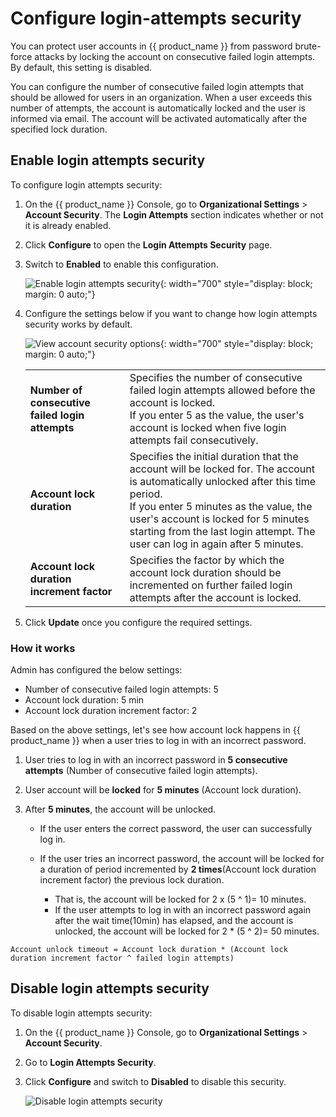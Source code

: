 # Configure login-attempts security

You can protect user accounts in {{ product_name }} from password brute-force attacks by locking the account on consecutive failed login attempts. By default, this setting is disabled.

You can configure the number of consecutive failed login attempts that should be allowed for users in an organization. When a user exceeds this number of attempts, the account is automatically locked and the user is informed via email. The account will be activated automatically after the specified lock duration.

## Enable login attempts security

To configure login attempts security:

1. On the {{ product_name }} Console, go to **Organizational Settings** > **Account Security**.
    The **Login Attempts** section indicates whether or not it is already enabled.

2. Click **Configure** to open the **Login Attempts Security** page.

3. Switch to **Enabled** to enable this configuration.  

    ![Enable login attempts security]({{base_path}}/assets/img/guides/organization/account-security/login-attempts-security/enable-login-attempts-security.png){: width="700" style="display: block; margin: 0 auto;"}

4. Configure the settings below if you want to change how login attempts security works by default.

    ![View account security options]({{base_path}}/assets/img/guides/organization/account-security/login-attempts-security/configure-login-attempts-security.png){: width="700" style="display: block; margin: 0 auto;"}

    <table>
       <tbody>
          <tr>
               <td><b>Number of consecutive failed login attempts</b></td>
               <td>Specifies the number of consecutive failed login attempts allowed before the account is locked. <br>
               If you enter 5 as the value, the user's account is locked when five login attempts fail consecutively.</td>
          </tr>
          <tr>
             <td><b>Account lock duration</b></td>
             <td>Specifies the initial duration that the account will be locked for. The account is automatically unlocked after this time period. <br>
             If you enter 5 minutes as the value, the user's account is locked for 5 minutes starting from the last login attempt. The user can log in again after 5 minutes.</td>
        </tr>
        <tr>
            <td><b>Account lock duration increment factor</b></td>
            <td>Specifies the factor by which the account lock duration should be incremented on further failed login attempts after the account is locked.</td>
       </tr>
       </tbody>
    </table>

5. Click **Update** once you configure the required settings.

### How it works

Admin has configured the below settings:

- Number of consecutive failed login attempts: 5
- Account lock duration: 5 min
- Account lock duration increment factor: 2

Based on the above settings, let's see how account lock happens in {{ product_name }} when a user tries to log in with an incorrect password.

1. User tries to log in with an incorrect password in **5 consecutive attempts** (Number of consecutive failed login attempts).
2. User account will be **locked** for **5 minutes** (Account lock duration).
3. After **5 minutes**, the account will be unlocked.

   - If the user enters the correct password, the user can successfully log in.
   - If the user tries an incorrect password, the account will be locked for a duration of period incremented by **2 times**(Account lock duration increment factor) the previous lock duration.

       - That is, the account will be locked for 2 x (5 ^ 1)= 10 minutes.
       - If the user attempts to log in with an incorrect password again after the wait time(10min) has elapsed, and the account is unlocked, the account will be locked for 2 * (5 ^ 2)= 50 minutes.

``` 
Account unlock timeout = Account lock duration * (Account lock duration increment factor ^ failed login attempts)
```

## Disable login attempts security

To disable login attempts security:

1. On the {{ product_name }} Console, go to **Organizational Settings** > **Account Security**.
2. Go to **Login Attempts Security**.
3. Click **Configure** and switch to **Disabled** to disable this security.  

    ![Disable login attempts security]({{base_path}}/assets/img/guides/organization/account-security/login-attempts-security/disable-login-attempts-security.png)
